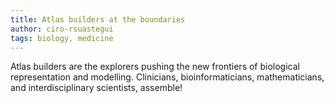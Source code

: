 ```yaml
---
title: Atlas builders at the boundaries
author: ciro-rsuastegui
tags: biology, medicine
---
```


Atlas builders are the explorers pushing the new frontiers of biological representation and modelling. Clinicians, bioinformaticians, mathematicians, and interdisciplinary scientists, assemble!